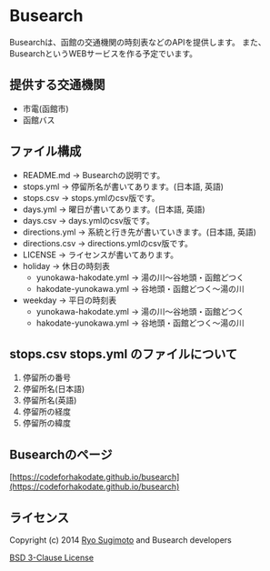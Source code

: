 # Busearch

Busearchは、函館の交通機関の時刻表などのAPIを提供します。
また、BusearchというWEBサービスを作る予定でいます。

## 提供する交通機関
* 市電(函館市)
* 函館バス

## ファイル構成
* README.md -> Busearchの説明です。  
* stops.yml -> 停留所名が書いてあります。(日本語, 英語)
* stops.csv -> stops.ymlのcsv版です。
* days.yml -> 曜日が書いてあります。(日本語, 英語)
* days.csv -> days.ymlのcsv版です。
* directions.yml -> 系統と行き先が書いていきます。(日本語, 英語)
* directions.csv -> directions.ymlのcsv版です。
* LICENSE -> ライセンスが書いてあります。  
* holiday -> 休日の時刻表  
  - yunokawa-hakodate.yml -> 湯の川〜谷地頭・函館どつく  
  - hakodate-yunokawa.yml -> 谷地頭・函館どつく〜湯の川  
* weekday -> 平日の時刻表  
  - yunokawa-hakodate.yml -> 湯の川〜谷地頭・函館どつく  
  - hakodate-yunokawa.yml -> 谷地頭・函館どつく〜湯の川

## stops.csv stops.yml のファイルについて
1. 停留所の番号
2. 停留所名(日本語)
3. 停留所名(英語)
4. 停留所の経度
5. 停留所の緯度

## Busearchのページ
[https://codeforhakodate.github.io/busearch](https://codeforhakodate.github.io/busearch)

## ライセンス
Copyright (c) 2014 [Ryo Sugimoto](https://github.com/sugryo) and Busearch developers

[BSD 3-Clause License](http://opensource.org/licenses/BSD-3-Clause)
